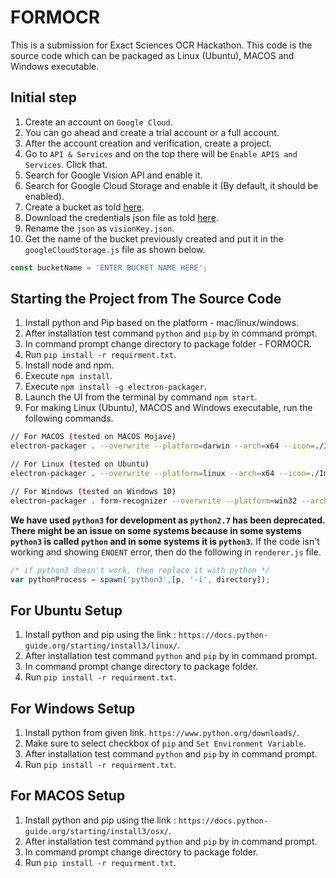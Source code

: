 
# FORMOCR

This is a submission for Exact Sciences OCR Hackathon. This code is the source code which can be packaged as Linux (Ubuntu), MACOS and Windows executable.

## Initial step
1. Create an account on `Google Cloud`.
2. You can go ahead and create a trial account or a full account.
3. After the account creation and verification, create a project.
4. Go to `API & Services` and on the top there will be `Enable APIS and Services`. Click that.
5. Search for Google Vision API and enable it.
6. Search for Google Cloud Storage and enable it (By default, it should be enabled).
7. Create a bucket as told [here](https://cloud.google.com/storage/docs/creating-buckets?authuser=1).
8. Download the credentials json file as told [here](https://cloud.google.com/iam/docs/creating-managing-service-account-keys).
9. Rename the `json` as `visionKey.json`.
10. Get the name of the bucket previously created and put it in the `googleCloudStorage.js` file as shown below.
```javascript
const bucketName = 'ENTER BUCKET NAME HERE';
```

## Starting the Project from The Source Code
1. Install python and Pip  based on the platform - mac/linux/windows.
2. After installation test command `python` and `pip` by in command prompt.
3. In command prompt change directory to package folder - FORMOCR.
4. Run `pip install -r requirment.txt`.
5. Install node and npm.
6. Execute `npm install`.
7. Execute `npm install -g electron-packager`.
8. Launch the UI from the terminal by command `npm start`.
9. For making Linux (Ubuntu), MACOS and Windows executable, run the following commands.
```bash
// For MACOS (tested on MACOS Mojave)
electron-packager . --overwrite --platform=darwin --arch=x64 --icon=./Images/icon.icns --prune=true --out=../release-mac

// For Linux (tested on Ubuntu)
electron-packager . --overwrite --platform=linux --arch=x64 --icon=./Images/icon.icns --prune=true --out=../release-linux

// For Windows (tested on Windows 10)
electron-packager . form-recognizer --overwrite --platform=win32 --arch=x64 --icon=./Images/icon.ico --prune=true --out=../release-win
```

**We have used `python3` for development as `python2.7` has been deprecated. There might be an issue on some systems because in some systems `python3` is called `python` and in some systems it is `python3`.** If the code isn't working and showing `ENOENT` error, then do the following in `renderer.js` file.
```javascript
/* if python3 doesn't work, then replace it with python */
var pythonProcess = spawn('python3',[p, '-i', directory]);
```

## For Ubuntu Setup 
1. Install python and pip using the link : `https://docs.python-guide.org/starting/install3/linux/`.
2. After installation test command `python` and `pip` by in command prompt.
3. In command prompt change directory to package folder.
4. Run `pip install -r requirment.txt`.

## For Windows Setup
1. Install python from given link. `https://www.python.org/downloads/`.
2. Make sure to select checkbox of `pip` and `Set Environment Variable`.
3. After installation test command `python` and `pip` by in command prompt.
4. Run `pip install -r requirment.txt`.

## For MACOS Setup 
1. Install python  and pip using the link : `https://docs.python-guide.org/starting/install3/osx/`.
2. After installation test command `python` and `pip` by in command prompt.
3. In command prompt change directory to package folder.
4. Run `pip install -r requirment.txt`.
